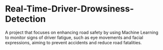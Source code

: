 # Real-Time-Driver-Drowsiness-Detection
A project that focuses on enhancing road safety by using Machine Learning to monitor signs of driver fatigue, such as eye movements and facial expressions, aiming to prevent accidents and reduce road fatalities.
